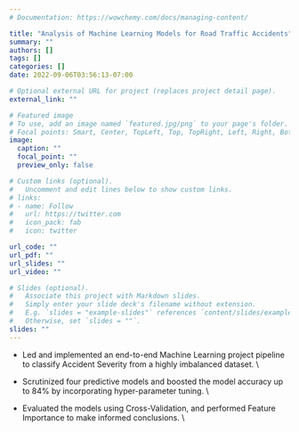 ```yaml
---
# Documentation: https://wowchemy.com/docs/managing-content/

title: "Analysis of Machine Learning Models for Road Traffic Accidents"
summary: ""
authors: []
tags: []
categories: []
date: 2022-09-06T03:56:13-07:00

# Optional external URL for project (replaces project detail page).
external_link: ""

# Featured image
# To use, add an image named `featured.jpg/png` to your page's folder.
# Focal points: Smart, Center, TopLeft, Top, TopRight, Left, Right, BottomLeft, Bottom, BottomRight.
image:
  caption: ""
  focal_point: ""
  preview_only: false

# Custom links (optional).
#   Uncomment and edit lines below to show custom links.
# links:
# - name: Follow
#   url: https://twitter.com
#   icon_pack: fab
#   icon: twitter

url_code: ""
url_pdf: ""
url_slides: ""
url_video: ""

# Slides (optional).
#   Associate this project with Markdown slides.
#   Simply enter your slide deck's filename without extension.
#   E.g. `slides = "example-slides"` references `content/slides/example-slides.md`.
#   Otherwise, set `slides = ""`.
slides: ""
---
```


- Led and implemented an end-to-end Machine Learning project pipeline to classify Accident Severity from a highly imbalanced dataset.  \\

- Scrutinized four predictive models and boosted the model accuracy up to 84% by incorporating hyper-parameter tuning.  \\

- Evaluated the models using Cross-Validation, and performed Feature Importance to make informed conclusions.  \\

